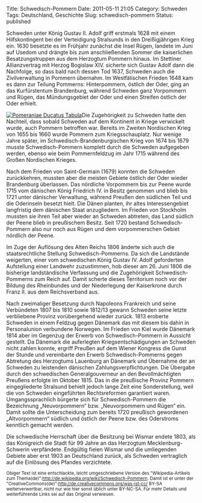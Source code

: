 Title: Schwedisch-Pommern
Date: 2011-05-11 21:05
Category: Schweden
Tags: Deutschland, Geschichte
Slug: schwedisch-pommern
Status: published

Schweden unter König Gustav II. Adolf griff erstmals 1628 mit einem
Hilfskontingent bei der Verteidigung Stralsunds in den Dreißigjährigen
Krieg ein. 1630 besetzte es im Frühjahr zunächst die Insel Rügen,
landete im Juni auf Usedom und drängte bis zum anschließenden Sommer die
kaiserlichen Besatzungstruppen aus dem Herzogtum Pommern hinaus. Im
Stettiner Allianzvertrag mit Herzog Bogislaw XIV. sicherte sich Gustav
Adolf dann die Nachfolge, so dass bald nach dessen Tod 1637, Schweden
auch die Zivilverwaltung in Pommern übernahm. Im Westfälischen Frieden
1648 kam es dann zur Teilung Pommerns: Hinterpommern, östlich der Oder,
ging an das Kurfürstentum Brandenburg, während Schweden ganz Vorpommern
und Rügen, das Mündungsgebiet der Oder und einen Streifen östlich der
Oder erhielt.

[![Pomeraniae Ducatus
Tabula](http://upload.wikimedia.org/wikipedia/commons/thumb/f/fe/Pomeraniae_Ducatus_Tabula.jpg/240px-Pomeraniae_Ducatus_Tabula.jpg)](http://tmy.se/Ip9 "Eilhard Lubinus [Public domain], via Wikimedia Commons")Die
Zugehörigkeit zu Schweden hatte den Nachteil, dass sobald Schweden auf
dem Kontinent in Kriege verwickelt wurde, auch Pommern betroffen war.
Bereits im Zweiten Nordischen Krieg von 1655 bis 1660 wurde Pommern zum
Kriegsschauplatz. Nur wenige Jahre später, im
Schwedisch-Brandenburgischen Krieg von 1674 bis 1679 musste
Schwedisch-Pommern komplett durch die Schweden aufgegeben werden, ebenso
wie beim Pommernfeldzug im Jahr 1715 während des Großen Nordischen
Krieges.

Nach dem Frieden von Saint-Germain (1679) konnten die Schweden
zurückkehren, mussten aber die meisten Gebiete östlich der Oder wieder
Brandenburg überlassen. Das nördliche Vorpommern bis zur Peene wurde
1715 vom dänischen König Friedrich IV. in Besitz genommen und blieb bis
1721 unter dänischer Verwaltung, während Preußen den südlichen Teil und
die Oderinseln besetzt hielt. Die Dänen planten, ihr altes
Interessengebiet langfristig dem dänischen Staat anzugliedern. Im
Frieden von Stockholm mussten sie ihren Teil aber wieder an Schweden
abtreten, das Land südlich der Peene blieb in preußischem Besitz. Seit
1720 bestand Schwedisch-Pommern also nur noch aus Rügen und dem
vorpommerschen Gebiet nördlich der Peene.

Im Zuge der Auflösung des Alten Reichs 1806 änderte sich auch die
staatsrechtliche Stellung Schwedisch-Pommerns. Da sich die Landstände
weigerten, einer vom schwedischen König Gustav IV. Adolf geforderten
Aufstellung einer Landwehr zuzustimmen, hob dieser am 26. Juni 1806 die
bisherige landständische Verfassung und die Zugehörigkeit
Schwedisch-Pommerns zum Reich auf. Damit scherte dieses Territorium noch
vor der Bildung des Rheinbundes und der Niederlegung der Kaiserkrone
durch Franz II. aus dem Reichsverband aus.

Nach zweimaliger Besetzung durch Napoleons Frankreich und seine
Verbündeten 1807 bis 1810 sowie 1812/13 gewann Schweden seine letzte
verbliebene Provinz vorübergehend wieder zurück. 1813 eroberte Schweden
in einem Feldzug gegen Dänemark das mit diesem bis dahin in
Personalunion verbundene Norwegen. Im Frieden von Kiel wurde Dänemark
1814 aber im Gegenzug der Erwerb von Schwedisch-Pommern in Aussicht
gestellt. Da Dänemark die auferlegten Kriegsentschädigungen an Schweden
nicht zahlen konnte, ergriff Preußen auf dem Wiener Kongress die Gunst
der Stunde und vereinbarte den Erwerb Schwedisch-Pommerns gegen
Abtretung des Herzogtums Lauenburg an Dänemark und Übernahme der an
Schweden zu leistenden dänischen Zahlungsverpflichtungen. Die Übergabe
durch den schwedischen Generalgouverneur an den Bevollmächtigten
Preußens erfolgte im Oktober 1815. Das in die preußische Provinz Pommern
eingegliederte Stralsund behielt jedoch lange Zeit eine Sonderstellung,
weil die von Schweden eingeführten Rechtsreformen garantiert waren.
Umgangssprachlich bürgerte sich für Schwedisch-Pommern die Bezeichnung
„Neuvorpommern“ bzw. „Neuvorpommern und Rügen“ ein. Damit sollte die
Unterscheidung zum bereits 1720 preußisch gewordenen „Altvorpommern“
südlich und östlich der Peene bzw. des Oderstroms kenntlich gemacht
werden.

Die schwedische Herrschaft über die Besitzung bei Wismar endete 1803,
als das Königreich die Stadt für 99 Jahre an das Herzogtum
Mecklenburg-Schwerin verpfändete. Endgültig fielen Wismar und die
umliegenden Gebiete aber erst 1903 an Deutschland zurück, als Schweden
vertraglich auf die Einlösung des Pfandes verzichtete.

<small>Obiger Text ist eine entschlackte, leicht umgeschriebene Version
des "Wikipedia-Artikels zum
Thema(de)":http://de.wikipedia.org/wiki/Schwedisch-Pommern. Damit ist er
unter der
"CreativeCommons(de)":http://de.creativecommons.org/was-ist-cc/ BY-SA
weiterverwertbar, nicht nur wie hier sonst üblich unter BY-NC-SA. Für
mehr Details und weiterführende Links sei auf das Original
verwiesen.</small>

